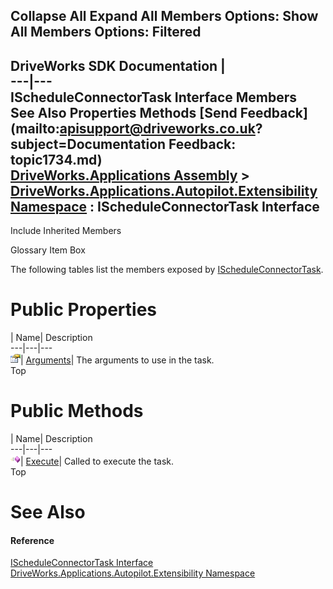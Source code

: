 Collapse All Expand All Members Options: Show All  Members Options: Filtered   
---  
DriveWorks SDK Documentation  |   
---|---  
IScheduleConnectorTask Interface Members   
See Also Properties Methods [Send Feedback](mailto:apisupport@driveworks.co.uk?subject=Documentation Feedback: topic1734.md)  
[DriveWorks.Applications Assembly](topic13.md) > [DriveWorks.Applications.Autopilot.Extensibility Namespace](topic1633.md) : IScheduleConnectorTask Interface  
---  
  
Include Inherited Members    


Glossary Item Box

The following tables list the members exposed by [IScheduleConnectorTask](topic1734.md).

# Public Properties

| Name| Description  
---|---|---  
![ Property](dotnetimages/Property.gif)| [Arguments](topic1740.md)| The arguments to use in the task.   
Top

# Public Methods

| Name| Description  
---|---|---  
![ Method](dotnetimages/Method.gif)| [Execute](topic1739.md)| Called to execute the task.   
Top

# See Also

#### Reference

[IScheduleConnectorTask Interface](topic1734.md)   
[DriveWorks.Applications.Autopilot.Extensibility Namespace](topic1633.md)


